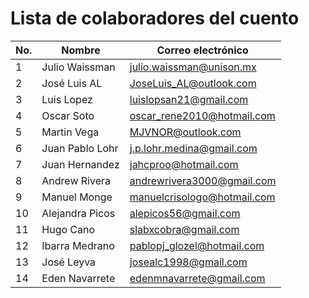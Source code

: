 # Lista de colaboradores del cuento

| No.  |  Nombre                  |  Correo electrónico                       |
|------|--------------------------|-------------------------------------------|
| 1    | Julio Waissman           | julio.waissman@unison.mx                  |
| 2    | José Luis AL             | JoseLuis_AL@outlook.com                   |
| 3   | Luis Lopez                | luislopsan21@gmail.com                    |
| 4   | Oscar Soto                | oscar_rene2010@hotmail.com                |
| 5    | Martin Vega              | MJVNOR@outlook.com                        |
| 6    |Juan Pablo Lohr           | j.p.lohr.medina@gmail.com                 |
| 7    |Juan Hernandez            | jahcproo@hotmail.com                      |
| 8    | Andrew Rivera            | andrewrivera3000@gmail.com                |
| 9    | Manuel Monge             | manuelcrisologo@hotmail.com               |
| 10   | Alejandra Picos          | alepicos56@gmail.com                      |
| 11   | Hugo Cano                | slabxcobra@gmail.com                      |
| 12   | Ibarra Medrano           | pablopj_glozel@hotmail.com                |
| 13   | José Leyva               | josealc1998@gmail.com                     |
| 14   | Eden Navarrete           | edenmnavarrete@gmail.com                  |
